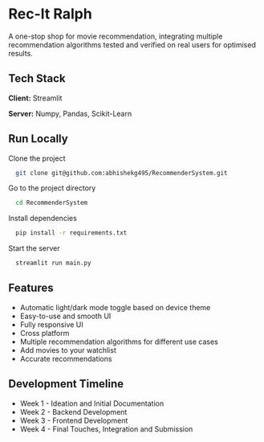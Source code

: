 
# Rec-It Ralph

A one-stop shop for movie recommendation, 
integrating multiple recommendation algorithms 
tested and verified on real users for optimised 
results.
## Tech Stack

**Client:** Streamlit

**Server:** Numpy, Pandas, Scikit-Learn


## Run Locally

Clone the project

```bash
  git clone git@github.com:abhishekg495/RecommenderSystem.git
```

Go to the project directory

```bash
  cd RecommenderSystem
```

Install dependencies

```bash
  pip install -r requirements.txt
```

Start the server

```bash
  streamlit run main.py
```


## Features

- Automatic light/dark mode toggle based on device theme
- Easy-to-use and smooth UI
- Fully responsive UI
- Cross platform
- Multiple recommendation algorithms for different use cases
- Add movies to your watchlist
- Accurate recommendations


## Development Timeline

- Week 1 - Ideation and Initial Documentation
- Week 2 - Backend Development
- Week 3 - Frontend Development
- Week 4 - Final Touches, Integration and Submission

